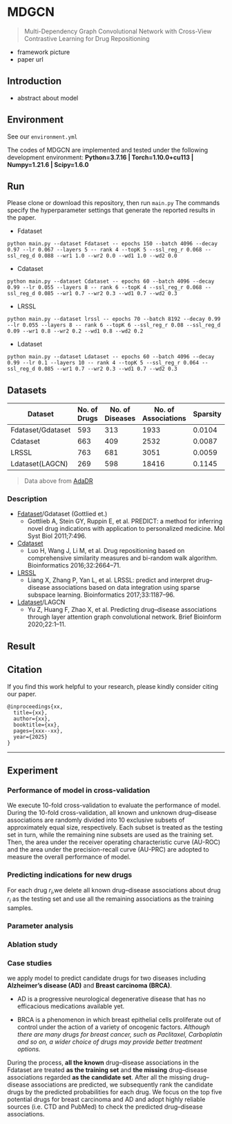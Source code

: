 # MDGCN
> Multi-Dependency Graph Convolutional Network with Cross-View Contrastive Learning for Drug Repositioning
- framework picture
- paper url

## Introduction

- abstract about model

## Environment
See our `environment.yml`

The codes of MDGCN are implemented and tested under the following development environment: **Python=3.7.16 | Torch=1.10.0+cu113 | Numpy=1.21.6 | Scipy=1.6.0**

## Run
Please clone or download this repository, then run `main.py`
The commands specify the hyperparameter settings that generate the reported results in the paper.

- Fdataset
```
python main.py --dataset Fdataset -- epochs 150 --batch 4096 --decay 0.97 --lr 0.067 --layers 5 -- rank 4 --topK 5 --ssl_reg_r 0.068 --ssl_reg_d 0.088 --wr1 1.0 --wr2 0.0 --wd1 1.0 --wd2 0.0
```
- Cdataset
```
python main.py --dataset Cdataset -- epochs 60 --batch 4096 --decay 0.99 --lr 0.055 --layers 8 -- rank 6 --topK 4 --ssl_reg_r 0.068 --ssl_reg_d 0.085 --wr1 0.7 --wr2 0.3 --wd1 0.7 --wd2 0.3
```
- LRSSL
```
python main.py --dataset lrssl -- epochs 70 --batch 8192 --decay 0.99 --lr 0.055 --layers 8 -- rank 6 --topK 6 --ssl_reg_r 0.08 --ssl_reg_d 0.09 --wr1 0.8 --wr2 0.2 --wd1 0.8 --wd2 0.2
```
- Ldataset
```
python main.py --dataset Ldataset -- epochs 60 --batch 4096 --decay 0.99 --lr 0.1 --layers 10 -- rank 4 --topK 5 --ssl_reg_r 0.064 --ssl_reg_d 0.085 --wr1 0.7 --wr2 0.3 --wd1 0.7 --wd2 0.3
```

## Datasets

| Dataset          | No. of Drugs | No. of Diseases | No. of Associations | Sparsity   |
|------------------| ------------ | --------------- |---------------------|------------|
| Fdataset/Gdataset | 593          | 313             | 1933                | 0.0104     |
| Cdataset         | 663          | 409             | 2532                | 0.0087     |
| LRSSL            | 763          | 681             | 3051                | 0.0059     |
| Ldataset(LAGCN)  | 269          | 598             | 18416               | 0.1145     |
> Data above from [AdaDR](https://github.com/xinliangSun/AdaDR/tree/main/AdaDR/raw_data/drug_data)

### Description

- [Fdataset](https://github.com/BioinformaticsCSU/BNNR)/Gdataset (Gottlied et.)
  - Gottlieb A, Stein GY, Ruppin E, et al. PREDICT: a method for inferring novel drug indications with application to personalized medicine. Mol Syst Biol 2011;7:496.
- [Cdataset]((https://github.com/BioinformaticsCSU/BNNR))
  - Luo H, Wang J, Li M, et al. Drug repositioning based on comprehensive similarity measures and bi-random walk algorithm. Bioinformatics 2016;32:2664–71.
- [LRSSL](https://github.com/linwang1982/DRIMC)
  - Liang X, Zhang P, Yan L, et al. LRSSL: predict and interpret drug–disease associations based on data integration using sparse subspace learning. Bioinformatics 2017;33:1187–96.
- [Ldataset](https://github.com/storyandwine/LAGCN)/LAGCN
  - Yu Z, Huang F, Zhao X, et al. Predicting drug–disease associations through layer attention graph convolutional network. Brief Bioinform 2020;22:1–11.

## Result

## Citation

If you find this work helpful to your research, please kindly consider citing our paper.
```
@inproceedings{xx,
  title={xx},
  author={xx},
  booktitle={xx},
  pages={xxx--xx},
  year={2025}
}
```
---
## Experiment

### Performance of model in cross-validation

We execute 10-fold cross-validation to evaluate the performance of model.
During the 10-fold cross-validation, all known and unknown drug–disease associations
are randomly divided into 10 exclusive subsets of approximately equal size, respectively.
Each subset is treated as the testing set in turn,
while the remaining nine subsets are used as the training set.
Then, the area under the receiver operating characteristic curve (AU-ROC)
and the area under the precision-recall curve (AU-PRC) are adopted to measure the overall performance of model.

### Predicting indications for new drugs

For each drug $r_i$,we delete all known drug–disease associations about drug $r_i$ as the testing set and use all the remaining associations as the training samples.

### Parameter analysis

### Ablation study

### Case studies

we apply model to predict candidate drugs for two diseases including **Alzheimer’s disease (AD)** and **Breast carcinoma (BRCA)**.

- AD is a progressive neurological degenerative disease that has no efficacious medications available yet.

- BRCA is a phenomenon in which breast epithelial cells proliferate out of control under the action of a variety of oncogenic factors. *Although there are many drugs for breast cancer, such as Paclitaxel, Carboplatin and so on, a wider choice of drugs may provide better treatment options.*

During the process, **all the known** drug–disease associations in the Fdataset are treated **as the training set** and **the missing** drug–disease associations regarded **as the candidate set**. After all the missing drug–disease associations are predicted, we subsequently rank the candidate drugs by the predicted probabilities for each drug. We focus on the top five potential drugs for breast carcinoma and AD and adopt highly reliable sources (i.e. CTD and PubMed) to check the predicted drug–disease associations.
